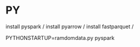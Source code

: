 # PY


install pyspark /
install pyarrow /
install fastparquet / 

PYTHONSTARTUP=ramdomdata.py pyspark
